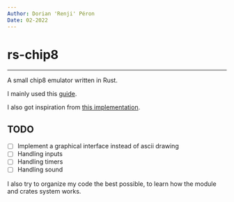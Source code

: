 ```yaml
---
Author: Dorian 'Renji' Péron
Date: 02-2022
---
```

# rs-chip8

---

A small chip8 emulator written in Rust.

I mainly used this [guide](https://tobiasvl.github.io/blog/write-a-chip-8-emulator/).

I also got inspiration from [this implementation](https://github.com/Clotildelevou/CHIP8-emulator).

## TODO

- [ ] Implement a graphical interface instead of ascii drawing
- [ ] Handling inputs
- [ ] Handling timers
- [ ] Handling sound

I also try to organize my code the best possible, to learn how the module and crates system works.
